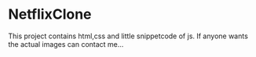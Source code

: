 # NetflixClone

This  project contains html,css and little snippetcode of js.
If anyone wants the actual images can contact me...
